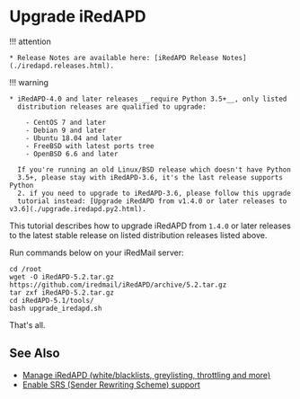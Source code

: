 # Upgrade iRedAPD

!!! attention

    * Release Notes are available here: [iRedAPD Release Notes](./iredapd.releases.html).

!!! warning

    * iRedAPD-4.0 and later releases __require Python 3.5+__, only listed
      distribution releases are qualified to upgrade:

        - CentOS 7 and later
        - Debian 9 and later
        - Ubuntu 18.04 and later
        - FreeBSD with latest ports tree
        - OpenBSD 6.6 and later

      If you're running an old Linux/BSD release which doesn't have Python
      3.5+, please stay with iRedAPD-3.6, it's the last release supports Python
      2. if you need to upgrade to iRedAPD-3.6, please follow this upgrade
      tutorial instead: [Upgrade iRedAPD from v1.4.0 or later releases to v3.6](./upgrade.iredapd.py2.html).

This tutorial describes how to upgrade iRedAPD from `1.4.0` or later releases
to the latest stable release on listed distribution releases listed above.

Run commands below on your iRedMail server:

```
cd /root
wget -O iRedAPD-5.2.tar.gz https://github.com/iredmail/iRedAPD/archive/5.2.tar.gz
tar zxf iRedAPD-5.2.tar.gz
cd iRedAPD-5.1/tools/
bash upgrade_iredapd.sh
```

That's all.

## See Also

* [Manage iRedAPD (white/blacklists, greylisting, throttling and more)](./manage.iredapd.html)
* [Enable SRS (Sender Rewriting Scheme) support](./srs.html)
